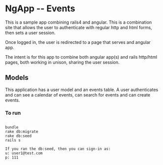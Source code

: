 NgApp -- Events
===============

This is a sample app combining rails4 and angular. This is a combination site that
allows the user to authenticate with regular http and html forms, then sets a user session.

Once logged in, the user is redirected to a page that serves and angular app.

The intent is for this app to combine both angular app(s) and rails http/html pages, both
working in unison, sharing the user session.

## Models
This application has a user model and an events table. A user authenticates and can 
see a calendar of events, can search for events and can create events.

### To run

```

bundle
rake db:migrate
rake db:seed
rails s

If you ran the db:seed, then you can sign-in as:
u: user1@test.com
p: 111

```



